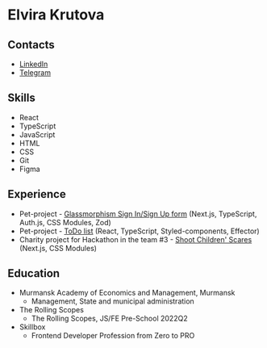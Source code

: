# Elvira Krutova

## Contacts
- [LinkedIn](www.linkedin.com/in/elvira-krutova-43a01428a)
- [Telegram]([@krasnoe_soInce](https://t.me/krasnoe_soInce))

## Skills
- React
- TypeScript
- JavaScript
- HTML
- CSS
- Git
- Figma

## Experience

- Pet-project - [Glassmorphism Sign In/Sign Up form](https://form-kappa-eight.vercel.app/) (Next.js, TypeScript, Auth.js, CSS Modules, Zod)
- Pet-project - [ToDo list](https://elvira-del.github.io/todo/) (React, TypeScript, Styled-components, Effector)
- Charity project for Hackathon in the team #3 - [Shoot Children' Scares](https://hackathon-team3-five.vercel.app/) (Next.js, CSS Modules)

## Education

- Murmansk Academy of Economics and Management, Murmansk
  - Management, State and municipal administration
- The Rolling Scopes
  - The Rolling Scopes, JS/FE Pre-School 2022Q2
- Skillbox
  - Frontend Developer Profession from Zero to PRO